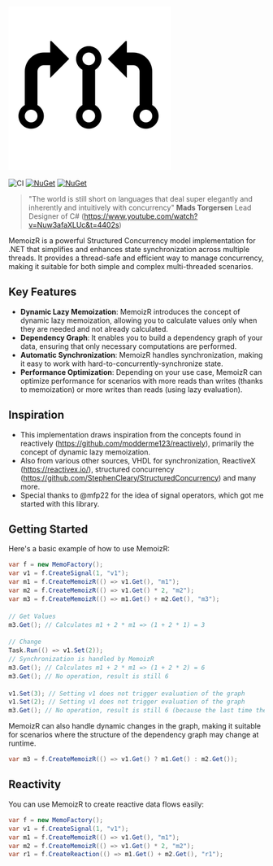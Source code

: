 ![Logo](docs/MemoizR.png)

![CI](https://github.com/timonkrebs/MemoizR/workflows/.NET/badge.svg)
[![NuGet](https://img.shields.io/nuget/dt/memoizr.svg)](https://www.nuget.org/packages/memoizr) 
[![NuGet](https://img.shields.io/nuget/vpre/memoizr.svg)](https://www.nuget.org/packages/memoizr)

> "The world is still short on languages that deal super elegantly and inherently and intuitively with concurrency" **Mads Torgersen** Lead Designer of C# (https://www.youtube.com/watch?v=Nuw3afaXLUc&t=4402s)

MemoizR is a powerful Structured Concurrency model implementation for .NET that simplifies and enhances state synchronization across multiple threads. It provides a thread-safe and efficient way to manage concurrency, making it suitable for both simple and complex multi-threaded scenarios.

## Key Features
- **Dynamic Lazy Memoization**: MemoizR introduces the concept of dynamic lazy memoization, allowing you to calculate values only when they are needed and not already calculated. 
- **Dependency Graph**: It enables you to build a dependency graph of your data, ensuring that only necessary computations are performed.
- **Automatic Synchronization**: MemoizR handles synchronization, making it easy to work with hard-to-concurrently-synchronize state.
- **Performance Optimization**: Depending on your use case, MemoizR can optimize performance for scenarios with more reads than writes (thanks to memoization) or more writes than reads (using lazy evaluation).

## Inspiration
- This implementation draws inspiration from the concepts found in reactively (https://github.com/modderme123/reactively), primarily the concept of dynamic lazy memoization.
- Also from various other sources, VHDL for synchronization, ReactiveX (https://reactivex.io/), structured concurrency (https://github.com/StephenCleary/StructuredConcurrency) and many more.
- Special thanks to @mfp22 for the idea of signal operators, which got me started with this library.

## Getting Started
Here's a basic example of how to use MemoizR:

```csharp
var f = new MemoFactory();
var v1 = f.CreateSignal(1, "v1");
var m1 = f.CreateMemoizR(() => v1.Get(), "m1");
var m2 = f.CreateMemoizR(() => v1.Get() * 2, "m2");
var m3 = f.CreateMemoizR(() => m1.Get() + m2.Get(), "m3");

// Get Values
m3.Get(); // Calculates m1 + 2 * m1 => (1 + 2 * 1) = 3

// Change
Task.Run(() => v1.Set(2));
// Synchronization is handled by MemoizR
m3.Get(); // Calculates m1 + 2 * m1 => (1 + 2 * 2) = 6
m3.Get(); // No operation, result is still 6

v1.Set(3); // Setting v1 does not trigger evaluation of the graph
v1.Set(2); // Setting v1 does not trigger evaluation of the graph
m3.Get(); // No operation, result is still 6 (because the last time the graph was evaluated, v1 was already 2)
```

MemoizR can also handle dynamic changes in the graph, making it suitable for scenarios where the structure of the dependency graph may change at runtime.

```cs
var m3 = f.CreateMemoizR(() => v1.Get() ? m1.Get() : m2.Get());
```

## Reactivity
You can use MemoizR to create reactive data flows easily:

```csharp
var f = new MemoFactory();
var v1 = f.CreateSignal(1, "v1");
var m1 = f.CreateMemoizR(() => v1.Get(), "m1");
var m2 = f.CreateMemoizR(() => v1.Get() * 2, "m2");
var r1 = f.CreateReaction(() => m1.Get() + m2.Get(), "r1");
```